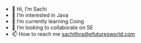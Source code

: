 - 👋 Hi, I’m Sachi
- 👀 I’m interested in Java
- 🌱 I’m currently learning Coing
- 💞️ I’m looking to collaborate on SE
- 📫 How to reach me sachithra@efuturesworld.com


<!---
EFSachi2000/EFSachi2000 is a ✨ special ✨ repository because its `README.md` (this file) appears on your GitHub profile.
You can click the Preview link to take a look at your changes.
--->

